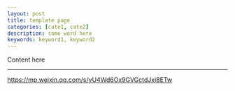 ```yaml
---
layout: post
title: template page
categories: [cate1, cate2]
description: some word here
keywords: keyword1, keyword2
---
```


Content here

---

https://mp.weixin.qq.com/s/yU4Wd6Ox9GVGctdJxi8ETw